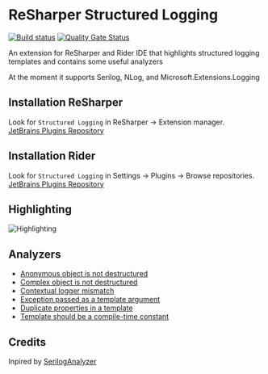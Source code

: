 # ReSharper Structured Logging
[![Build status](https://ci.appveyor.com/api/projects/status/c4riih64hbd4sebw?svg=true)](https://ci.appveyor.com/project/olsh/resharper-structured-logging)
[![Quality Gate Status](https://sonarcloud.io/api/project_badges/measure?project=resharper-structured-logging&metric=alert_status)](https://sonarcloud.io/dashboard?id=resharper-structured-logging)

An extension for ReSharper and Rider IDE that highlights structured logging templates and contains some useful analyzers

At the moment it supports Serilog, NLog, and Microsoft.Extensions.Logging

## Installation ReSharper

Look for `Structured Logging` in ReSharper -> Extension manager.  
[JetBrains Plugins Repository](https://plugins.jetbrains.com/plugin/12083-structured-logging)

## Installation Rider

Look for `Structured Logging` in Settings -> Plugins -> Browse repositories.  
[JetBrains Plugins Repository](https://plugins.jetbrains.com/plugin/12832-structured-logging)

## Highlighting

![Highlighting](https://github.com/olsh/resharper-structured-logging/raw/master/images/highlighting.png)

## Analyzers

* [Anonymous object is not destructured](rules/AnonymousObjectDestructuringProblem.md)           
* [Complex object is not destructured](rules/ComplexObjectDestructuringProblem.md)               
* [Contextual logger mismatch](rules/ContextualLoggerProblem.md)                                 
* [Exception passed as a template argument](rules/ExceptionPassedAsTemplateArgumentProblem.md)   
* [Duplicate properties in a template](rules/TemplateDuplicatePropertyProblem.md)                
* [Template should be a compile-time constant](rules/TemplateIsNotCompileTimeConstantProblem.md) 

## Credits

Inpired by [SerilogAnalyzer](https://github.com/Suchiman/SerilogAnalyzer)
